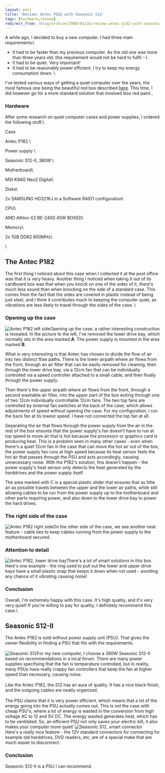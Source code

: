 ```yaml
---
layout: post
title: 'Review: Antec P182 with Seasonic S12'
tags: [hardware,review]
redirect_from: /blog/archive/2008/03/16/review-antec-p182-with-seasonic-s12
---
```


A while ago, I decided to buy a new computer. I had three main
requirements:\

-   It had to be faster than my previous computer. As the old one was
    more than three years old, this requirement would not be hard to
    fulfil :-).
-   It had to be quiet. Very important!
-   It had to be reasonably power efficient. I try to keep my energy
    consumption down. \

I've tested various ways of getting a quiet computer over the years, the
most famous one being the beautiful red box described
[here](/writings/quietbox/ "My sound-absorbing computer box"). This
time, I did however go for a more standard solution that involved less
red paint..

### Hardware

After some research on quiet computer cases and power supplies, I
ordered the following stuff.\

Case

Antec P182 \

Power supply \

Seasonic S12-II, 380W \

Motherboard\

MSI K9AG Neo2 Digital\

Disks\

2x SAMSUNG HD321KJ in a Software RAID1 configuration\

CPU\

AMD Athlon X2 BE-2400 45W BOXED\

Memory\

2x 1GB DDR2 800MHz\

\

The Antec P182
--------------

The first thing I noticed about this case when I collected it at the
post office was that it is very heavy. Another thing I noticed when
taking it out of its cardboard box was that when you knock on one of the
sides of it, there's much less sound than when knocking on the side of a
standard case. This comes from the fact that the sides are covered in
plastic instead of being just steel, and I think it contributes much to
keeping the computer quiet, as vibrations are less likely to travel
through the sides of the case. \

### Opening up the case

![Antec P182 left
side](/images/django2jekyll/migrated/blog-archive-2008-03-images-antecseasonic-IMG_1735_explained.JPG-image_preview)Opening
up the case, a rather interesting construction is revealed. In the
picture to the left, I've removed the lower drive bay, which normally
sits in the area marked **A**. The power supply is mounted in the area
marked **B**.

What is very interesting is that Antec has chosen to divide the flow of
air into two distinct flow paths. There is the lower airpath where air
flows from the front, through an air filter that can be easily removed
for cleaning, then through the lower drive bay, via a 12cm fan that can
be individually controlled via a speed controller attached to a small
cable, and then finally through the power supply.

Then there's the upper airpath where air flows from the front, through a
second washable air filter, into the upper part of the box exiting
through one of two 12cm individually controllable 12cm fans. The two top
fans are controlled by external fan switches at the back of the case,
which allows adjustments of speed without opening the case. For my
configuration, I run the back fan at its lowest speed. I have not
connected the top fan at all.

Separating the air that flows through the power supply from the air in
the rest of the box ensures that the power supply's fan doesn't have to
run at top speed to move air that is hot because the processor or
graphics card is producing heat. This is a problem seen in many other
cases - even when there's a quiet 12cm fan in the case that can move the
hot air out of the box, the power supply fan runs at high speed because
its heat sensor feels the hot air that passes through the PSU and acts
accordingly, causing unnecessary noise. With the P182's solution, this
doesn't happen - the power supply's heat sensor only detects the heat
generated by the harddrives and the power supply itself.

The area marked with C is a special plastic slider that ensures that as
little air as possible travels between the upper and the lower air
paths, while still allowing cables to be run from the power supply up to
the motherboard and other parts requiring power, and also down to the
lower drive bay to power the hard drives.

### The right side of the case

![Antec P182 right
side](/images/django2jekyll/migrated/blog-archive-2008-03-images-antecseasonic-IMG_1736_crop.JPG-image_preview)On
the other side of the case, we see another neat feature - cable ties to
keep cables running from the power supply to the motherboard secured.

### Attention to detail

![Antec P182, lower drive
bay](/images/django2jekyll/migrated/blog-archive-2008-images-antecseasonic-IMG_1744.JPG-image_mini)There's
a lot of smart solutions in this box. Here's one example - the ring used
to pull out the lower and upper drive bays have a small plastic snap
that keeps it down when not used - avoiding any chance of it vibrating
causing noise!

### Conclusion

Overall, I'm extremely happy with this case. It's high quality, and it's
very very quiet! If you're willing to pay for quality, I definitely
recommend this case.\

Seasonic S12-II
---------------

The Antec P182 is sold without power supply unit (PSU). That gives the
owner flexibility in finding a PSU that fits with the requirements.\
\
![Seasonic
S12](/images/django2jekyll/migrated/blog-archive-2008-03-images-antecseasonic-IMG_1740_crop.JPG-image_preview)For
my new computer, I choose a 380W Seasonic S12-II based on
recommendations in a local forum. There are many power supplies
specifying that the fan is temperature controlled, but in reality, many
PSUs have really crappy fan controllers that keep the fan at higher
speed than necessary, causing noise. \
\
Like the Antec P182, the S12 has an aura of quality. It has a nice black
finish, and the outgoing cables are neatly organized. \
\
The PSU claims that it is very power efficient, which means that a lot
of the energy going into the PSU actually comes out. This is not the
case with cheap PSU's, where a lot of energy is wasted in the conversion
from high voltage AC to 12 and 5V DC. The energy wasted generates heat,
which has to be ventilated. So, an efficient PSU not only saves your
electric bill, it also makes your computer more quiet! ![Seasonic S12,
smart
connector](/images/django2jekyll/migrated/blog-archive-2008-03-images-antecseasonic-IMG_1743.JPG-image_preview)\
Here's a really nice feature - the 12V standard connectors for
connecting for example old harddrives, DVD readers, etc, are of a
special make that are much easier to disconnect.

### Conclusion

Seasonic S12-II is a PSU I can recommend.

